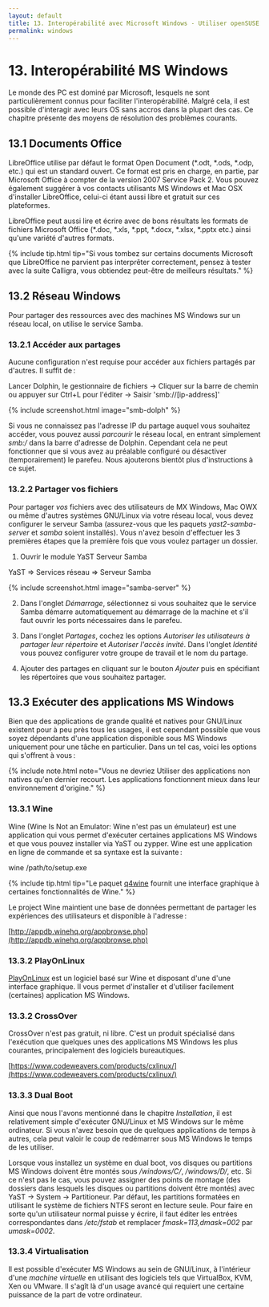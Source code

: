 ```yaml
---
layout: default
title: 13. Interopérabilité avec Microsoft Windows - Utiliser openSUSE dans un réseau Windows, gestion de documents et exécution d'applications Windows
permalink: windows
---
```


# 13. Interopérabilité MS Windows

Le monde des PC est dominé par Microsoft, lesquels ne sont particulièrement connus pour faciliter l'interopérabilité. Malgré cela, il est possible d'interagir avec leurs OS sans accros dans la plupart des cas. Ce chapitre présente des moyens de résolution des problèmes courants.

## 13.1 Documents Office

LibreOffice utilise par défaut le format Open Document (\*.odt, \*.ods, \*.odp, etc.) qui est un standard ouvert. Ce format est pris en charge, en partie, par Microsoft Office à compter de la version 2007 Service Pack 2. Vous pouvez également suggérer à vos contacts utilisants MS Windows et Mac OSX d'installer LibreOffice, celui-ci étant aussi libre et gratuit sur ces plateformes.

LibreOffice peut aussi lire et écrire avec de bons résultats les formats de fichiers Microsoft Office (\*.doc, \*.xls, \*.ppt, \*.docx, \*.xlsx, \*.pptx etc.) ainsi qu'une variété d'autres formats.

{% include tip.html tip="Si vous tombez sur certains documents Microsoft que LibreOffice ne parvient pas interprêter correctement, pensez à tester avec la suite Calligra, vous obtiendez peut-être de meilleurs résultats." %}

## 13.2 Réseau Windows

Pour partager des ressources avec des machines MS Windows sur un réseau local, on utilise le service Samba.

### 13.2.1 Accéder aux partages

Aucune configuration n'est requise pour accéder aux fichiers partagés par d'autres. Il suffit de :

<div class="path">Lancer Dolphin, le gestionnaire de fichiers → Cliquer sur la barre de chemin ou appuyer sur Ctrl+L pour l'éditer → Saisir 'smb://[ip-address]'</div><p></p>

{% include screenshot.html image="smb-dolph" %}

Si vous ne connaissez pas l'adresse IP du partage auquel vous souhaitez accéder, vous pouvez aussi *parcourir* le réseau local, en entrant simplement *smb:/* dans la barre d'adresse de Dolphin. Cependant cela ne peut fonctionner que si vous avez au préalable configuré ou désactiver (temporairement) le parefeu. Nous ajouterons bientôt plus d'instructions à ce sujet.

### 13.2.2 Partager vos fichiers

Pour partager *vos* fichiers avec des utilisateurs de MX Windows, Mac OWX ou même d'autres systèmes GNU/Linux via votre réseau local, vous devez configurer le serveur Samba (assurez-vous que les paquets *yast2-samba-server* et *samba* soient installés). Vous n'avez besoin d'effectuer les 3 premières étapes que la première fois que vous voulez partager un dossier.

1) Ouvrir le module YaST Serveur Samba

<div class="path">YaST =&gt; Services réseau  =&gt; Serveur Samba</div><p></p>

{% include screenshot.html image="samba-server" %}

2) Dans l'onglet *Démarrage*, sélectionnez si vous souhaitez que le service Samba démarre automatiquement au démarrage de la machine et s'il faut ouvrir les ports nécessaires dans le parefeu.

3) Dans l'onglet *Partages*, cochez les options *Autoriser les utilisateurs à partager leur répertoire* et *Autoriser l'accès invité*. Dans l'onglet *Identité* vous pouvez configurer votre groupe de travail et le nom du partage.

4) Ajouter des partages en cliquant sur le bouton *Ajouter* puis en spécifiant les répertoires que vous souhaitez partager.

## 13.3 Exécuter des applications MS Windows

Bien que des applications de grande qualité et natives pour GNU/Linux existent pour à peu près tous les usages, il est cependant possible que vous soyez dépendants d'une application disponible sous MS Windows uniquement pour une tâche en particulier. Dans un tel cas, voici les options qui s'offrent à vous :

{% include note.html note="Vous ne devriez Utiliser des applications non natives qu'en dernier recourt. Les applications fonctionnent mieux dans leur environnement d'origine." %}

### 13.3.1 Wine

Wine (Wine Is Not an Emulator: Wine n'est pas un émulateur) est une application qui vous permet d'exécuter certaines applications MS Windows et que vous pouvez installer via YaST ou zypper. Wine est une application en ligne de commande et sa syntaxe est la suivante :

<div class="cl">wine /path/to/setup.exe</div><p></p>

{% include tip.html tip="Le paquet [q4wine](http://sourceforge.net/projects/q4wine/) fournit une interface graphique à certaines fonctionnalités de Wine." %}

Le project Wine maintient une base de données permettant de partager les expériences des utilisateurs et disponible à l'adresse :

[http://appdb.winehq.org/appbrowse.php](http://appdb.winehq.org/appbrowse.php)

### 13.3.2 PlayOnLinux

[PlayOnLinux](http://www.playonlinux.com/) est un logiciel basé sur Wine et disposant d'une d'une interface graphique. Il vous permet d'installer et d'utiliser facilement (certaines) application MS Windows.

### 13.3.2 CrossOver

CrossOver n'est pas gratuit, ni libre. C'est un produit spécialisé dans l'exécution que quelques unes des applications MS Windows les plus courantes, principalement des logiciels bureautiques.

[https://www.codeweavers.com/products/cxlinux/](https://www.codeweavers.com/products/cxlinux/)

### 13.3.3 Dual Boot

Ainsi que nous l'avons mentionné dans le chapitre *Installation*, il est relativement simple d'exécuter GNU/Linux et MS Windows sur le même ordinateur. Si vous n'avez besoin que de quelques applications de temps à autres, cela peut valoir le coup de redémarrer sous MS Windows le temps de les utiliser.

Lorsque vous installez un système en dual boot, vos disques ou partitions MS Windows doivent être montés sous */windows/C/*, */windows/D/*, etc. Si ce n'est pas le cas, vous pouvez assigner des points de montage (des dossiers dans lesquels les disques ou partitions doivent être montés) avec YaST → System → Partitioneur. Par défaut, les partitions formatées en utilisant le système de fichiers NTFS seront en lecture seule. Pour faire en sorte qu'un utilisateur normal puisse y écrire, il faut éditer les entrées correspondantes dans */etc/fstab* et remplacer *fmask=113,dmask=002* par *umask=0002*.

### 13.3.4 Virtualisation

Il est possible d'exécuter MS Windows au sein de GNU/Linux, à l'intérieur d'une *machine virtuelle* en utilisant des logiciels tels que VirtualBox, KVM, Xen ou VMware. Il s'agît là d'un usage avancé qui requiert une certaine puissance de la part de votre ordinateur.
